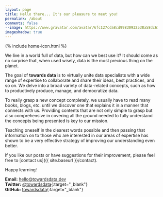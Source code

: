 ```yaml
---
layout: page
title: Hello there... It's our pleasure to meet you!
permalink: /about
comments: false
--image: https://www.gravatar.com/avatar/6fc127cda8cd99830932538a58dc6173?s=350
imageshadow: true
---
```


<!-- Home Icon -->
{% include home-icon.html %}

We live in a world full of data, but how can we best use it? It should come as no surprise that, when used wisely, data is the most precious thing on the planet.

The goal of **towards data** is to virtually unite data specialists with a wide range of expertise to collaborate and share their ideas, best practices, and so on. We delve into a broad variety of data-related concepts, such as how to productively produce, manage, and democratize data. 

To really grasp a new concept completely, we usually have to read many books, blogs, etc. until we discover one that explains it in a manner that connects with us. Providing contents that are not only simple to grasp but also comprehensive in covering all the ground needed to fully understand the concepts being presented is key to our mission. 

Teaching oneself in the clearest words possible and then passing that information on to those who are interested in our areas of expertise has shown to be a very effective strategy of improving our understanding even better.

If you like our posts or have suggestions for their improvement, please feel free to [contact us]({{ site.baseurl }}/contact).

Happy learning!

**Email:** [hello@towardsdata.dev](mailto:hello@towardsdata.dev)<br/>
**Twitter:** [@towardsdata](https://twitter.com/towardsdata){:target="_blank"}<br/>
**GitHub:** [towardsdata](https://github.com/towardsdata){:target="_blank"}

<!--
<a target="_blank" href="https://bootstrapstarter.com/jekyll-theme-memoirs/" class="btn btn-dark"> Get Memoirs for Jekyll &rarr;</a>
-->

